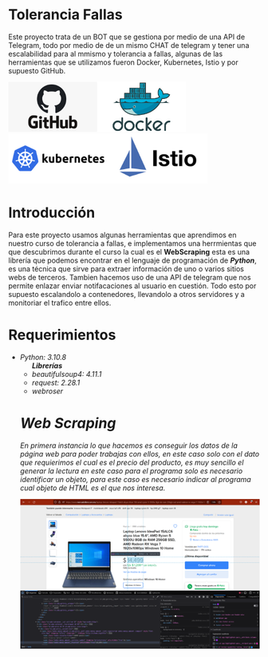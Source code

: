 # Tolerancia Fallas
Este proyecto trata de un BOT que se gestiona por medio de una API de Telegram, todo por medio de de un mismo CHAT de telegram y tener una escalabilidad para al mmismo
y tolerancia a fallas, algunas de las herramientas que se utilizamos fueron Docker, Kubernetes, Istio y por supuesto GitHub.

<img height="100" alt="image" src="./imagenes/GitHub.jpg"><img height="100" alt="image" src="./imagenes/docker.png"><img height="100" alt="image" src="./imagenes/kubernetes.png"><img height="100" alt="image" src="./imagenes/istio.png">

# Introducción
 Para este proyecto usamos algunas herramientas que aprendimos en nuestro curso de tolerancia a fallas, e implementamos una herrmientas que que descubrimos durante el curso la cual es el <strong>WebScraping</strong> esta es una librería que podemos encontrar en el lenguaje de programación de <i><strong>Python</strong></i>, es una técnica que sirve para extraer información de uno o varios sitios webs de terceros.
 Tambien hacemos uso de una API de telegram que nos permite enlazar enviar notifacaciones al usuario en cuestión. Todo esto por supuesto escalandolo a contenedores,  llevandolo a otros servidores y a monitoriar el trafico entre ellos.
# Requerimientos
<i><ul>
  <li>Python: 3.10.8
  	<ul><b>Librerías</b>
  		<li>beautifulsoup4: 4.11.1</li>
  		<li>request: 2.28.1</li>
  		<li>webroser</li>
  	</ul>
  </li>
 
 # Web Scraping
 En primera instancia lo que hacemos es conseguir los datos de la página web para poder trabajas con ellos, en este caso solo con el dato que requierimos el cual es el precio del producto, es muy sencillo el generar la lectura en este caso para el programa solo es necesario identificar un objeto, para este caso es necesario indicar al programa cual objeto de <i>HTML</i> es el que nos interesa. 

 <img height="300" alt="image" src="./imagenes/mercadoLibreModoProgramador.png">
